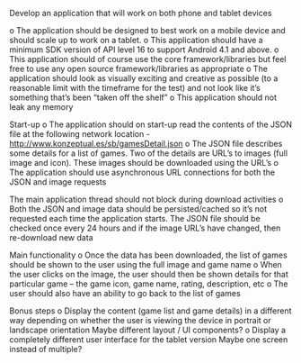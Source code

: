 Develop an application that will work on both phone and tablet devices 

o The application should be designed to best work on a mobile device and should scale up to work on a tablet.
o This application should have a minimum SDK version of API level 16 to support Android 4.1 and above.
o This application should of course use the core framework/libraries but feel free to use any open source framework/libraries as appropriate
o The application should look as visually exciting and creative as possible (to a reasonable limit with the timeframe for the test) and not look like it’s something that’s been “taken off the shelf”
o This application should not leak any memory

Start-up
o The application should on start-up read the contents of the JSON file at the following network location - http://www.konzeptual.es/sb/gamesDetail.json
o The JSON file describes some details for a list of games. Two of the details are URL’s to images (full image and icon). These images should be downloaded using the URL’s
o The application should use asynchronous URL connections for both the JSON and image requests

The main application thread should not block during download activities
o Both the JSON and image data should be persisted/cached so it’s not requested each time the application starts. The JSON file should be checked once every 24 hours and if the image URL’s have changed, then re-download new data

Main functionality
o Once the data has been downloaded, the list of games should be shown to the user using the full image and game name
o When the user clicks on the image, the user should then be shown details for that particular game – the game icon, game name, rating, description, etc
o The user should also have an ability to go back to the list of games

Bonus steps
o Display the content (game list and game details) in a different way depending on whether the user is viewing the device in portrait or landscape orientation
  Maybe different layout / UI components?
o Display a completely different user interface for the tablet version
  Maybe one screen instead of multiple?

